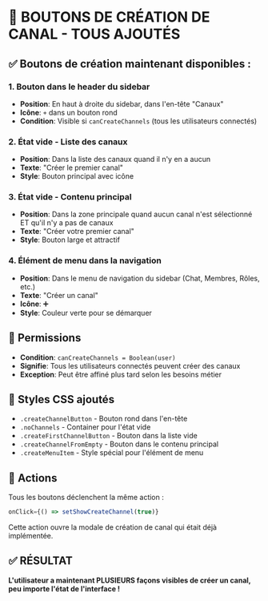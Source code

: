 # 🚀 BOUTONS DE CRÉATION DE CANAL - TOUS AJOUTÉS

## ✅ Boutons de création maintenant disponibles :

### 1. **Bouton dans le header du sidebar**

- **Position**: En haut à droite du sidebar, dans l'en-tête "Canaux"
- **Icône**: `+` dans un bouton rond
- **Condition**: Visible si `canCreateChannels` (tous les utilisateurs connectés)

### 2. **État vide - Liste des canaux**

- **Position**: Dans la liste des canaux quand il n'y en a aucun
- **Texte**: "Créer le premier canal"
- **Style**: Bouton principal avec icône

### 3. **État vide - Contenu principal**

- **Position**: Dans la zone principale quand aucun canal n'est sélectionné ET qu'il n'y a pas de canaux
- **Texte**: "Créer votre premier canal"
- **Style**: Bouton large et attractif

### 4. **Élément de menu dans la navigation**

- **Position**: Dans le menu de navigation du sidebar (Chat, Membres, Rôles, etc.)
- **Texte**: "Créer un canal"
- **Icône**: ➕
- **Style**: Couleur verte pour se démarquer

## 🔧 Permissions

- **Condition**: `canCreateChannels = Boolean(user)`
- **Signifie**: Tous les utilisateurs connectés peuvent créer des canaux
- **Exception**: Peut être affiné plus tard selon les besoins métier

## 🎨 Styles CSS ajoutés

- `.createChannelButton` - Bouton rond dans l'en-tête
- `.noChannels` - Container pour l'état vide
- `.createFirstChannelButton` - Bouton dans la liste vide
- `.createChannelFromEmpty` - Bouton dans le contenu principal
- `.createMenuItem` - Style spécial pour l'élément de menu

## 🔄 Actions

Tous les boutons déclenchent la même action :

```javascript
onClick={() => setShowCreateChannel(true)}
```

Cette action ouvre la modale de création de canal qui était déjà implémentée.

## ✅ RÉSULTAT

**L'utilisateur a maintenant PLUSIEURS façons visibles de créer un canal, peu importe l'état de l'interface !**
